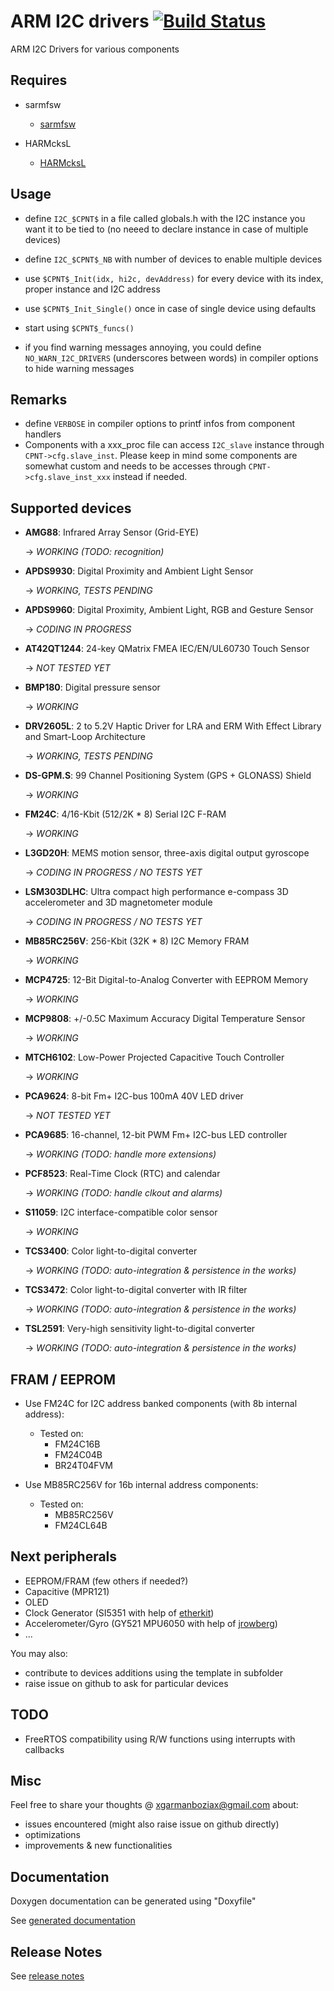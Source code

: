 # ARM I2C drivers [![Build Status](https://travis-ci.com/SMFSW/arm_i2c_drivers.svg?branch=master)](https://travis-ci.com/SMFSW/arm_i2c_drivers)

ARM I2C Drivers for various components

## Requires

- sarmfsw
  - [sarmfsw](https://github.com/SMFSW/sarmfsw)

- HARMcksL
  - [HARMcksL](https://github.com/SMFSW/HARMcksL)

## Usage

- define `I2C_$CPNT$` in a file called globals.h with the I2C instance you want it to be tied to (no neeed to declare instance in case of multiple devices)
- define `I2C_$CPNT$_NB` with number of devices to enable multiple devices
- use `$CPNT$_Init(idx, hi2c, devAddress)` for every device with its index, proper instance and I2C address
- use `$CPNT$_Init_Single()` once in case of single device using defaults
- start using `$CPNT$_funcs()`

- if you find warning messages annoying, you could define `NO_WARN_I2C_DRIVERS` (underscores between words) in compiler options to hide warning messages

## Remarks

- define `VERBOSE` in compiler options to printf infos from component handlers
- Components with a xxx_proc file can access `I2C_slave` instance through `CPNT->cfg.slave_inst`.
Please keep in mind some components are somewhat custom and needs to be accesses through `CPNT->cfg.slave_inst_xxx` instead if needed.

## Supported devices

- **AMG88**: Infrared Array Sensor (Grid-EYE)

  -> _WORKING (TODO: recognition)_

- **APDS9930**: Digital Proximity and Ambient Light Sensor

  -> _WORKING, TESTS PENDING_

- **APDS9960**: Digital Proximity, Ambient Light, RGB and Gesture Sensor

  -> _CODING IN PROGRESS_

- **AT42QT1244**: 24-key QMatrix FMEA IEC/EN/UL60730 Touch Sensor

  -> _NOT TESTED YET_

- **BMP180**: Digital pressure sensor

  -> _WORKING_

- **DRV2605L**: 2 to 5.2V Haptic Driver for LRA and ERM With Effect Library and Smart-Loop Architecture

  -> _WORKING, TESTS PENDING_

- **DS-GPM.S**: 99 Channel Positioning System (GPS + GLONASS) Shield

  -> _WORKING_

- **FM24C**: 4/16-Kbit (512/2K * 8) Serial I2C F-RAM

  -> _WORKING_

- **L3GD20H**: MEMS motion sensor, three-axis digital output gyroscope

  -> _CODING IN PROGRESS / NO TESTS YET_

- **LSM303DLHC**: Ultra compact high performance e-compass 3D accelerometer and 3D magnetometer module

  -> _CODING IN PROGRESS / NO TESTS YET_

- **MB85RC256V**: 256-Kbit (32K * 8) I2C Memory FRAM

  -> _WORKING_

- **MCP4725**: 12-Bit Digital-to-Analog Converter with EEPROM Memory

  -> _WORKING_

- **MCP9808**: +/-0.5C Maximum Accuracy Digital Temperature Sensor

  -> _WORKING_

- **MTCH6102**: Low-Power Projected Capacitive Touch Controller

  -> _WORKING_

- **PCA9624**: 8-bit Fm+ I2C-bus 100mA 40V LED driver

  -> _NOT TESTED YET_

- **PCA9685**: 16-channel, 12-bit PWM Fm+ I2C-bus LED controller

  -> _WORKING (TODO: handle more extensions)_

- **PCF8523**: Real-Time Clock (RTC) and calendar

  -> _WORKING (TODO: handle clkout and alarms)_

- **S11059**: I2C interface-compatible color sensor

  -> _WORKING_

- **TCS3400**: Color light-to-digital converter

  -> _WORKING (TODO: auto-integration & persistence in the works)_

- **TCS3472**: Color light-to-digital converter with IR filter

  -> _WORKING (TODO: auto-integration & persistence in the works)_

- **TSL2591**: Very-high sensitivity light-to-digital converter

  -> _WORKING (TODO: auto-integration & persistence in the works)_


## FRAM / EEPROM

- Use FM24C for I2C address banked components (with 8b internal address):
  - Tested on:
    - FM24C16B
    - FM24C04B
    - BR24T04FVM

- Use MB85RC256V for 16b internal address components:
  - Tested on:
    - MB85RC256V
    - FM24CL64B

## Next peripherals

- EEPROM/FRAM (few others if needed?)
- Capacitive (MPR121)
- OLED
- Clock Generator (SI5351 with help of [etherkit](https://github.com/etherkit/Si5351Arduino))
- Accelerometer/Gyro (GY521 MPU6050 with help of [jrowberg](https://github.com/jrowberg/i2cdevlib/))
- ...

You may also:

- contribute to devices additions using the template in subfolder
- raise issue on github to ask for particular devices

## TODO

- FreeRTOS compatibility using R/W functions using interrupts with callbacks

## Misc

Feel free to share your thoughts @ xgarmanboziax@gmail.com about:

- issues encountered (might also raise issue on github directly)
- optimizations
- improvements & new functionalities

## Documentation

Doxygen documentation can be generated using "Doxyfile"

See [generated documentation](https://smfsw.github.io/arm_i2c_drivers/)

## Release Notes

See [release notes](ReleaseNotes.md)
